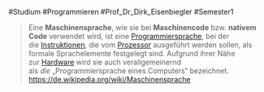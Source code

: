 #Studium #Programmieren #Prof_Dr_Dirk_Eisenbiegler #Semester1 

>Eine **Maschinensprache**, wie sie bei **Maschinencode** bzw. **nativem Code** verwendet wird, ist eine [Programmiersprache](https://de.wikipedia.org/wiki/Programmiersprache "Programmiersprache"), bei der die [Instruktionen](https://de.wikipedia.org/wiki/Instruktion#Programmierbefehl "Instruktion"), die vom [Prozessor](https://de.wikipedia.org/wiki/Prozessor "Prozessor") ausgeführt werden sollen, als formale Sprachelemente festgelegt sind. Aufgrund ihrer Nähe zur [Hardware](https://de.wikipedia.org/wiki/Hardware "Hardware") wird sie auch verallgemeinernd als _die_ „Programmiersprache eines Computers“ bezeichnet.
>https://de.wikipedia.org/wiki/Maschinensprache